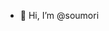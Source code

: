- 👋 Hi, I’m @soumori


<!---
soumori/soumori is a ✨ special ✨ repository because its `README.md` (this file) appears on your GitHub profile.
You can click the Preview link to take a look at your changes.
--->
